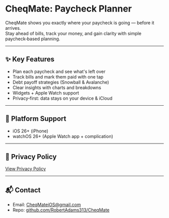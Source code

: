 # CheqMate: Paycheck Planner

CheqMate shows you exactly where your paycheck is going — before it arrives.  
Stay ahead of bills, track your money, and gain clarity with simple paycheck‑based planning.

---

## ✨ Key Features

- Plan each paycheck and see what's left over
- Track bills and mark them paid with one tap
- Debt payoff strategies (Snowball & Avalanche)
- Clear insights with charts and breakdowns
- Widgets + Apple Watch support
- Privacy‑first: data stays on your device & iCloud

---

## 📱 Platform Support
- iOS 26+ (iPhone)
- watchOS 26+ (Apple Watch app + complication)

---

## 📄 Privacy Policy
[View Privacy Policy](Privacy/PrivacyPolicy.md)

---

## 📬 Contact
- Email: [CheqMateiOS@gmail.com](mailto:support@CheqMateiOS.app)
- Repo: [github.com/RobertAdams313/CheqMate](https://github.com/RobertAdams313/CheqMate)

